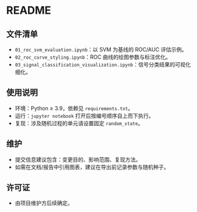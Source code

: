 ﻿# README

## 文件清单
- `01_roc_svm_evaluation.ipynb`：以 SVM 为基线的 ROC/AUC 评估示例。
- `02_roc_curve_styling.ipynb`：ROC 曲线的绘图参数与标注优化。
- `03_signal_classification_visualization.ipynb`：信号分类结果的可视化细化。

## 使用说明
- 环境：Python ≥ 3.9，依赖见 `requirements.txt`。
- 运行：`jupyter notebook` 打开后按编号顺序自上而下执行。
- 复现：涉及随机过程的单元请设置固定 `random_state`。

## 维护
- 提交信息建议包含：变更目的、影响范围、复现方法。
- 如需在文档/报告中引用图表，建议在导出前记录参数与随机种子。

## 许可证
- 由项目维护方后续确定。


